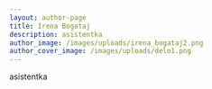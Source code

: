 ```yaml
---
layout: author-page
title: Irena Bogataj
description: asistentka
author_image: /images/uploads/irena_bogataj2.png
author_cover_image: /images/uploads/delo1.png
---
```

asistentka
